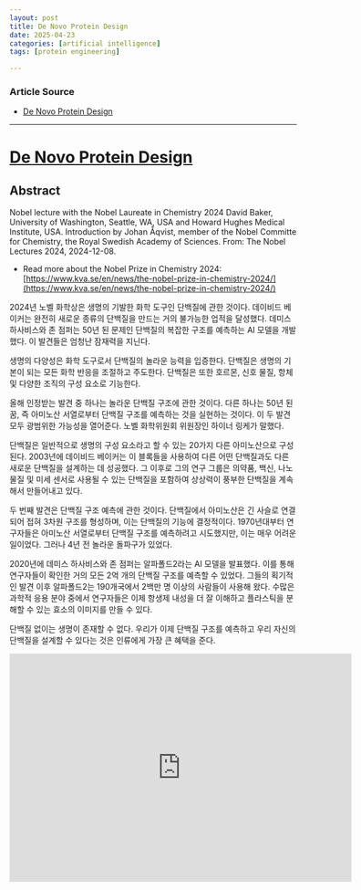 ```yaml
---
layout: post
title: De Novo Protein Design  
date: 2025-04-23
categories: [artificial intelligence]
tags: [protein engineering]

---
```


### Article Source


* [De Novo Protein Design](https://www.youtube.com/watch?v=PLrY9DrbOkQ)

---

# [De Novo Protein Design](https://www.youtube.com/watch?v=PLrY9DrbOkQ)

## Abstract

Nobel lecture with the Nobel Laureate in Chemistry 2024 David Baker, University of Washington, Seattle, WA, USA and Howard Hughes Medical Institute, USA. Introduction by Johan Åqvist, member of the Nobel Committe for Chemistry, the Royal Swedish Academy of Sciences. From: The Nobel Lectures 2024, 2024-12-08.

* Read more about the Nobel Prize in Chemistry 2024: [https://www.kva.se/en/news/the-nobel-prize-in-chemistry-2024/](https://www.kva.se/en/news/the-nobel-prize-in-chemistry-2024/)

2024년 노벨 화학상은 생명의 기발한 화학 도구인 단백질에 관한 것이다. 데이비드 베이커는 완전히 새로운 종류의 단백질을 만드는 거의 불가능한 업적을 달성했다. 데미스 하사비스와 존 점퍼는 50년 된 문제인 단백질의 복잡한 구조를 예측하는 AI 모델을 개발했다. 이 발견들은 엄청난 잠재력을 지닌다.

생명의 다양성은 화학 도구로서 단백질의 놀라운 능력을 입증한다. 단백질은 생명의 기본이 되는 모든 화학 반응을 조절하고 주도한다. 단백질은 또한 호르몬, 신호 물질, 항체 및 다양한 조직의 구성 요소로 기능한다.

올해 인정받는 발견 중 하나는 놀라운 단백질 구조에 관한 것이다. 다른 하나는 50년 된 꿈, 즉 아미노산 서열로부터 단백질 구조를 예측하는 것을 실현하는 것이다. 이 두 발견 모두 광범위한 가능성을 열어준다. 노벨 화학위원회 위원장인 하이너 링케가 말했다.

단백질은 일반적으로 생명의 구성 요소라고 할 수 있는 20가지 다른 아미노산으로 구성된다. 2003년에 데이비드 베이커는 이 블록들을 사용하여 다른 어떤 단백질과도 다른 새로운 단백질을 설계하는 데 성공했다. 그 이후로 그의 연구 그룹은 의약품, 백신, 나노 물질 및 미세 센서로 사용될 수 있는 단백질을 포함하여 상상력이 풍부한 단백질을 계속해서 만들어내고 있다.

두 번째 발견은 단백질 구조 예측에 관한 것이다. 단백질에서 아미노산은 긴 사슬로 연결되어 접혀 3차원 구조를 형성하며, 이는 단백질의 기능에 결정적이다. 1970년대부터 연구자들은 아미노산 서열로부터 단백질 구조를 예측하려고 시도했지만, 이는 매우 어려운 일이었다. 그러나 4년 전 놀라운 돌파구가 있었다.

2020년에 데미스 하사비스와 존 점퍼는 알파폴드2라는 AI 모델을 발표했다. 이를 통해 연구자들이 확인한 거의 모든 2억 개의 단백질 구조를 예측할 수 있었다. 그들의 획기적인 발견 이후 알파폴드2는 190개국에서 2백만 명 이상의 사람들이 사용해 왔다. 수많은 과학적 응용 분야 중에서 연구자들은 이제 항생제 내성을 더 잘 이해하고 플라스틱을 분해할 수 있는 효소의 이미지를 만들 수 있다.

단백질 없이는 생명이 존재할 수 없다. 우리가 이제 단백질 구조를 예측하고 우리 자신의 단백질을 설계할 수 있다는 것은 인류에게 가장 큰 혜택을 준다.

<iframe width="600" height="400" src="https://www.youtube.com/embed/PLrY9DrbOkQ?si=m0U3owutf_wGBFZp" title="YouTube video player" frameborder="0" allow="accelerometer; autoplay; clipboard-write; encrypted-media; gyroscope; picture-in-picture; web-share" referrerpolicy="strict-origin-when-cross-origin" allowfullscreen></iframe>